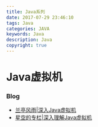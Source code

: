 ```yaml
---
title: Java系列
date: 2017-07-29 23:46:10
tags: Java
categories: JAVA
keywords: Java
description: Java
copyright: true
---
```


# Java虚拟机

### Blog
- [兰亭风雨|深入Java虚拟机](http://blog.csdn.net/mmc_maodun/article/category/1823903)
- [星空的专栏|深入理解Java虚拟机](http://blog.csdn.net/chaofanwei/article/details/19418753)



